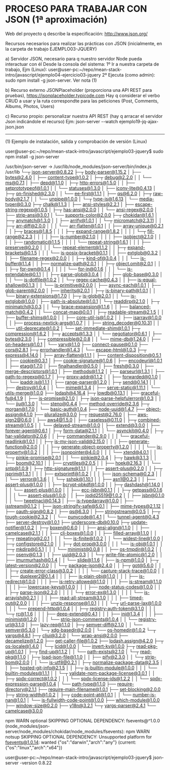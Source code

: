 PROCESO PARA TRABAJAR CON JSON (1ª aproximación)
================================================
Web del proyecto q describe la especificación: http://www.json.org/

Recursos necesarios para realizar las prácticas con JSON (inicialmente, en la carpeta de trabajo EJEMPLO03-JQUERY)

a) Servidor JSON, necesario para q nuestro servidor Node pueda interactuar con él
   Desde la consola del sistema:
	1º Ir a nuestra carpeta de trabajo, Ejm (Linux): user@user-pc:~/repo/mean-stack-intro/javascript/ejemplo04-ejercicio03-jquery
	2º Ejecuta (como admin): sudo npm install -g json-server. Ver nota (1)
       	
b) Recurso externo JSONPlaceholder (proporciona una API REST para pruebas), https://jsonplaceholder.typicode.com
   Hay q considerar el verbo CRUD a usar y la ruta correspondte para las peticiones (Post, Comments, Albums, Photos, Users)

c) Recurso propio: personalizar nuestra API REST (hay q arracar el servidor Json indicándole el recurso)
   Ejm: json-server --watch ejemplo19-jq-ajax-json.json
   

-------------------------------------------------------------------------------------------------   
(1) Ejemplo de instalación, salida y comprobación de versión (Linux)
  
user@user-pc:~/repo/mean-stack-intro/javascript/ejemplo03-jquery$ sudo npm install -g json-server

/usr/bin/json-server -> /usr/lib/node_modules/json-server/bin/index.js
/usr/lib
└─┬ json-server@0.8.22 
  ├─┬ body-parser@1.15.2 
  │ ├── bytes@2.4.0 
  │ ├── content-type@1.0.2 
  │ ├─┬ debug@2.2.0 
  │ │ └── ms@0.7.1 
  │ ├── depd@1.1.0 
  │ ├─┬ http-errors@1.5.0 
  │ │ ├── setprototypeof@1.0.1 
  │ │ └── statuses@1.3.0 
  │ ├── iconv-lite@0.4.13 
  │ ├─┬ on-finished@2.3.0 
  │ │ └── ee-first@1.1.1 
  │ ├── qs@6.2.0 
  │ ├─┬ raw-body@2.1.7 
  │ │ └── unpipe@1.0.0 
  │ └─┬ type-is@1.6.13 
  │   └── media-typer@0.3.0 
  ├─┬ chalk@1.1.3 
  │ ├── ansi-styles@2.2.1 
  │ ├── escape-string-regexp@1.0.5 
  │ ├─┬ has-ansi@2.0.0 
  │ │ └── ansi-regex@2.0.0 
  │ ├── strip-ansi@3.0.1 
  │ └── supports-color@2.0.0 
  ├─┬ chokidar@1.6.1 
  │ ├─┬ anymatch@1.3.0 
  │ │ ├── arrify@1.0.1 
  │ │ └─┬ micromatch@2.3.11 
  │ │   ├─┬ arr-diff@2.0.0 
  │ │   │ └── arr-flatten@1.0.1 
  │ │   ├── array-unique@0.2.1 
  │ │   ├─┬ braces@1.8.5 
  │ │   │ ├─┬ expand-range@1.8.2 
  │ │   │ │ └─┬ fill-range@2.2.3 
  │ │   │ │   ├── is-number@2.1.0 
  │ │   │ │   ├── isobject@2.1.0 
  │ │   │ │   ├── randomatic@1.1.5 
  │ │   │ │   └── repeat-string@1.6.1 
  │ │   │ ├── preserve@0.2.0 
  │ │   │ └── repeat-element@1.1.2 
  │ │   ├─┬ expand-brackets@0.1.5 
  │ │   │ └── is-posix-bracket@0.1.1 
  │ │   ├── extglob@0.3.2 
  │ │   ├── filename-regex@2.0.0 
  │ │   ├─┬ kind-of@3.0.4 
  │ │   │ └── is-buffer@1.1.4 
  │ │   ├── normalize-path@2.0.1 
  │ │   ├─┬ object.omit@2.0.1 
  │ │   │ ├─┬ for-own@0.1.4 
  │ │   │ │ └── for-in@0.1.6 
  │ │   │ └── is-extendable@0.1.1 
  │ │   ├─┬ parse-glob@3.0.4 
  │ │   │ ├── glob-base@0.3.0 
  │ │   │ └── is-dotfile@1.0.2 
  │ │   └─┬ regex-cache@0.4.3 
  │ │     ├── is-equal-shallow@0.1.3 
  │ │     └── is-primitive@2.0.0 
  │ ├── async-each@1.0.1 
  │ ├── glob-parent@2.0.0 
  │ ├── inherits@2.0.1 
  │ ├─┬ is-binary-path@1.0.1 
  │ │ └── binary-extensions@1.7.0 
  │ ├─┬ is-glob@2.0.1 
  │ │ └── is-extglob@1.0.0 
  │ ├── path-is-absolute@1.0.1 
  │ └─┬ readdirp@2.1.0 
  │   ├─┬ minimatch@3.0.3 
  │   │ └─┬ brace-expansion@1.1.6 
  │   │   ├── balanced-match@0.4.2 
  │   │   └── concat-map@0.0.1 
  │   ├─┬ readable-stream@2.1.5 
  │   │ ├── buffer-shims@1.0.0 
  │   │ ├── core-util-is@1.0.2 
  │   │ ├── isarray@1.0.0 
  │   │ ├── process-nextick-args@1.0.7 
  │   │ ├── string_decoder@0.10.31 
  │   │ └── util-deprecate@1.0.2 
  │   └── set-immediate-shim@1.0.1 
  ├─┬ compression@1.6.2 
  │ ├─┬ accepts@1.3.3 
  │ │ └── negotiator@0.6.1 
  │ ├── bytes@2.3.0 
  │ ├─┬ compressible@2.0.8 
  │ │ └── mime-db@1.24.0 
  │ ├── on-headers@1.0.1 
  │ └── vary@1.1.0 
  ├── connect-pause@0.1.0 
  ├── cors@2.8.1 
  ├─┬ errorhandler@1.4.3 
  │ └── escape-html@1.0.3 
  ├─┬ express@4.14.0 
  │ ├── array-flatten@1.1.1 
  │ ├── content-disposition@0.5.1 
  │ ├── cookie@0.3.1 
  │ ├── cookie-signature@1.0.6 
  │ ├── encodeurl@1.0.1 
  │ ├── etag@1.7.0 
  │ ├── finalhandler@0.5.0 
  │ ├── fresh@0.3.0 
  │ ├── merge-descriptors@1.0.1 
  │ ├── methods@1.1.2 
  │ ├── parseurl@1.3.1 
  │ ├── path-to-regexp@0.1.7 
  │ ├─┬ proxy-addr@1.1.2 
  │ │ ├── forwarded@0.1.0 
  │ │ └── ipaddr.js@1.1.1 
  │ ├── range-parser@1.2.0 
  │ ├─┬ send@0.14.1 
  │ │ ├── destroy@1.0.4 
  │ │ └── mime@1.3.4 
  │ ├── serve-static@1.11.1 
  │ └── utils-merge@1.0.0 
  ├── lodash@4.16.4 
  ├─┬ lowdb@0.13.1 
  │ ├── graceful-fs@4.1.9 
  │ ├── is-promise@2.1.0 
  │ ├─┬ json-parse-helpfulerror@1.0.3 
  │ │ └── jju@1.3.0 
  │ └── steno@0.4.4 
  ├── method-override@2.3.6 
  ├─┬ morgan@1.7.0 
  │ └── basic-auth@1.0.4 
  ├── node-uuid@1.4.7 
  ├── object-assign@4.1.0 
  ├── pluralize@3.0.0 
  ├─┬ request@2.76.0 
  │ ├── aws-sign2@0.6.0 
  │ ├── aws4@1.5.0 
  │ ├── caseless@0.11.0 
  │ ├─┬ combined-stream@1.0.5 
  │ │ └── delayed-stream@1.0.0 
  │ ├── extend@3.0.0 
  │ ├── forever-agent@0.6.1 
  │ ├─┬ form-data@2.1.1 
  │ │ └── asynckit@0.4.0 
  │ ├─┬ har-validator@2.0.6 
  │ │ ├─┬ commander@2.9.0 
  │ │ │ └── graceful-readlink@1.0.1 
  │ │ ├─┬ is-my-json-valid@2.15.0 
  │ │ │ ├── generate-function@2.0.0 
  │ │ │ ├─┬ generate-object-property@1.2.0 
  │ │ │ │ └── is-property@1.0.2 
  │ │ │ ├── jsonpointer@4.0.0 
  │ │ │ └── xtend@4.0.1 
  │ │ └─┬ pinkie-promise@2.0.1 
  │ │   └── pinkie@2.0.4 
  │ ├─┬ hawk@3.1.3 
  │ │ ├── boom@2.10.1 
  │ │ ├── cryptiles@2.0.5 
  │ │ ├── hoek@2.16.3 
  │ │ └── sntp@1.0.9 
  │ ├─┬ http-signature@1.1.1 
  │ │ ├── assert-plus@0.2.0 
  │ │ ├─┬ jsprim@1.3.1 
  │ │ │ ├── extsprintf@1.0.2 
  │ │ │ ├── json-schema@0.2.3 
  │ │ │ └── verror@1.3.6 
  │ │ └─┬ sshpk@1.10.1 
  │ │   ├── asn1@0.2.3 
  │ │   ├── assert-plus@1.0.0 
  │ │   ├── bcrypt-pbkdf@1.0.0 
  │ │   ├─┬ dashdash@1.14.0 
  │ │   │ └── assert-plus@1.0.0 
  │ │   ├── ecc-jsbn@0.1.1 
  │ │   ├─┬ getpass@0.1.6 
  │ │   │ └── assert-plus@1.0.0 
  │ │   ├── jodid25519@1.0.2 
  │ │   ├── jsbn@0.1.0 
  │ │   └── tweetnacl@0.14.3 
  │ ├── is-typedarray@1.0.0 
  │ ├── isstream@0.1.2 
  │ ├── json-stringify-safe@5.0.1 
  │ ├── mime-types@2.1.12 
  │ ├── oauth-sign@0.8.2 
  │ ├── qs@6.3.0 
  │ ├── stringstream@0.0.5 
  │ ├─┬ tough-cookie@2.3.2 
  │ │ └── punycode@1.4.1 
  │ └── tunnel-agent@0.4.3 
  ├── server-destroy@1.0.1 
  ├── underscore-db@0.10.0 
  ├─┬ update-notifier@1.0.2 
  │ ├─┬ boxen@0.6.0 
  │ │ ├── ansi-align@1.1.0 
  │ │ ├── camelcase@2.1.1 
  │ │ ├── cli-boxes@1.0.0 
  │ │ ├── filled-array@1.1.0 
  │ │ ├─┬ repeating@2.0.1 
  │ │ │ └── is-finite@1.0.2 
  │ │ └── widest-line@1.0.0 
  │ ├─┬ configstore@2.1.0 
  │ │ ├─┬ dot-prop@3.0.0 
  │ │ │ └── is-obj@1.0.1 
  │ │ ├─┬ mkdirp@0.5.1 
  │ │ │ └── minimist@0.0.8 
  │ │ ├── os-tmpdir@1.0.2 
  │ │ ├── osenv@0.1.3 
  │ │ ├── uuid@2.0.3 
  │ │ └─┬ write-file-atomic@1.2.0 
  │ │   ├── imurmurhash@0.1.4 
  │ │   └── slide@1.1.6 
  │ ├── is-npm@1.0.0 
  │ ├─┬ latest-version@2.0.0 
  │ │ └─┬ package-json@2.4.0 
  │ │   ├─┬ got@5.6.0 
  │ │   │ ├─┬ create-error-class@3.0.2 
  │ │   │ │ └── capture-stack-trace@1.0.0 
  │ │   │ ├── duplexer2@0.1.4 
  │ │   │ ├── is-plain-obj@1.1.0 
  │ │   │ ├── is-redirect@1.0.0 
  │ │   │ ├── is-retry-allowed@1.1.0 
  │ │   │ ├── is-stream@1.1.0 
  │ │   │ ├── lowercase-keys@1.0.0 
  │ │   │ ├── node-status-codes@1.0.0 
  │ │   │ ├─┬ parse-json@2.2.0 
  │ │   │ │ └─┬ error-ex@1.3.0 
  │ │   │ │   └── is-arrayish@0.2.1 
  │ │   │ ├── read-all-stream@3.1.0 
  │ │   │ ├── timed-out@2.0.0 
  │ │   │ ├── unzip-response@1.0.1 
  │ │   │ └─┬ url-parse-lax@1.0.0 
  │ │   │   └── prepend-http@1.0.4 
  │ │   ├─┬ registry-auth-token@3.1.0 
  │ │   │ └─┬ rc@1.1.6 
  │ │   │   ├── deep-extend@0.4.1 
  │ │   │   ├── ini@1.3.4 
  │ │   │   ├── minimist@1.2.0 
  │ │   │   └── strip-json-comments@1.0.4 
  │ │   └── registry-url@3.1.0 
  │ ├── lazy-req@1.1.0 
  │ ├─┬ semver-diff@2.1.0 
  │ │ └── semver@5.3.0 
  │ └─┬ xdg-basedir@2.0.0 
  │   └── os-homedir@1.0.2 
  └─┬ yargs@4.8.1 
    ├─┬ cliui@3.2.0 
    │ └── wrap-ansi@2.0.0 
    ├── decamelize@1.2.0 
    ├── get-caller-file@1.0.2 
    ├── lodash.assign@4.2.0 
    ├─┬ os-locale@1.4.0 
    │ └─┬ lcid@1.0.0 
    │   └── invert-kv@1.0.0 
    ├─┬ read-pkg-up@1.0.1 
    │ ├─┬ find-up@1.1.2 
    │ │ └── path-exists@2.1.0 
    │ └─┬ read-pkg@1.1.0 
    │   ├─┬ load-json-file@1.1.0 
    │   │ ├── pify@2.3.0 
    │   │ └─┬ strip-bom@2.0.0 
    │   │   └── is-utf8@0.2.1 
    │   ├─┬ normalize-package-data@2.3.5 
    │   │ ├── hosted-git-info@2.1.5 
    │   │ ├─┬ is-builtin-module@1.0.0 
    │   │ │ └── builtin-modules@1.1.1 
    │   │ └─┬ validate-npm-package-license@3.0.1 
    │   │   ├─┬ spdx-correct@1.0.2 
    │   │   │ └── spdx-license-ids@1.2.2 
    │   │   └── spdx-expression-parse@1.0.4 
    │   └── path-type@1.1.0 
    ├── require-directory@2.1.1 
    ├── require-main-filename@1.0.1 
    ├── set-blocking@2.0.0 
    ├─┬ string-width@1.0.2 
    │ ├─┬ code-point-at@1.0.1 
    │ │ └── number-is-nan@1.0.1 
    │ └── is-fullwidth-code-point@1.0.0 
    ├── which-module@1.0.0 
    ├── window-size@0.2.0 
    ├── y18n@3.2.1 
    └─┬ yargs-parser@2.4.1 
      └── camelcase@3.0.0 

npm WARN optional SKIPPING OPTIONAL DEPENDENCY: fsevents@^1.0.0 (node_modules/json-server/node_modules/chokidar/node_modules/fsevents):
npm WARN notsup SKIPPING OPTIONAL DEPENDENCY: Unsupported platform for fsevents@1.0.14: wanted {"os":"darwin","arch":"any"} (current: {"os":"linux","arch":"x64"})

user@user-pc:~/repo/mean-stack-intro/javascript/ejemplo03-jquery$ json-server -version
0.8.22



